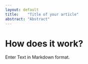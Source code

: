 ```yaml
---
layout: default
title:    "Title of your article"
abstract: "Abstract"  
---
```


# How does it work?

Enter Text in Markdown format.